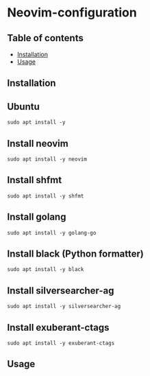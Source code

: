 # Neovim-configuration

## Table of contents

- [Installation](#installation)
- [Usage](#usage)

## Installation

## Ubuntu

```
sudo apt install -y
```
## Install neovim
```
sudo apt install -y neovim
```

## Install shfmt
```
sudo apt install -y shfmt
```

## Install golang
```
sudo apt install -y golang-go
```

## Install black (Python formatter)
```
sudo apt install -y black
```
## Install silversearcher-ag
```
sudo apt install -y silversearcher-ag
```

## Install exuberant-ctags
```
sudo apt install -y exuberant-ctags
```

## Usage
